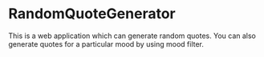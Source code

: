 # RandomQuoteGenerator
This is a web application which can generate random quotes. You can also generate quotes for a particular mood by using mood filter.
